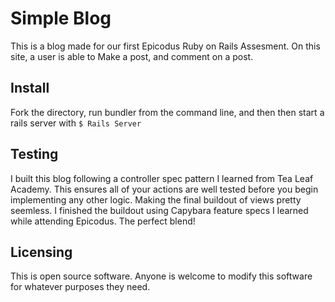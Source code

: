 Simple Blog 
==========

This is a blog made for our first Epicodus Ruby on Rails Assesment.  On this site, a user is able to Make a post, and comment on a post.  

Install
-------

Fork the directory, run bundler from the command line, and then then start a rails server with <code>$ Rails Server</code>


Testing
-------

I built this blog following a controller spec pattern I learned from Tea Leaf Academy.  This ensures all of your actions are well tested before you begin implementing any other logic.  Making the final buildout of views pretty seemless.  I finished the buildout using Capybara feature specs I learned while attending Epicodus.  The perfect blend!

Licensing
--------

This is open source software.  Anyone is welcome to modify this software for whatever purposes they need.  